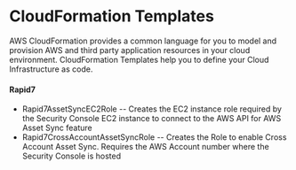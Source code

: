 # CloudFormation Templates
AWS CloudFormation provides a common language for you to model and provision AWS and third party application resources in your cloud environment.  CloudFormation Templates help you to define your Cloud Infrastructure as code.
#### Rapid7
- Rapid7AssetSyncEC2Role
-- Creates the EC2 instance role required by the Security Console EC2 instance to connect to the AWS API for AWS Asset Sync feature
- Rapid7CrossAccountAssetSyncRole
-- Creates the Role to enable Cross Account Asset Sync.  Requires the AWS Account number where the Security Console is hosted